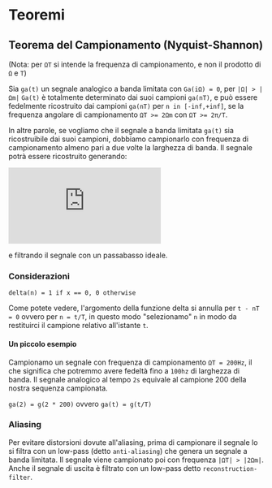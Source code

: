 # Teoremi

## Teorema del Campionamento (Nyquist-Shannon)

(Nota: per `ΩT` si intende la frequenza di campionamento, e non il prodotto di `Ω` e `T`)

Sia `ga(t)` un segnale analogico a banda limitata con `Ga(iΩ) = 0`, per
`|Ω| > |Ωm|` `Ga(t)` è totalmente determinato dai suoi campioni `ga(nT)`, e può
essere fedelmente ricostruito dai campioni `ga(nT)` per `n in [-inf,+inf]`, se la
frequenza angolare di campionamento `ΩT >= 2Ωm` con `ΩT >= 2π/T`.

In altre parole, se vogliamo che il segnale a banda limitata `ga(t)` sia
ricostruibile dai suoi campioni, dobbiamo campionarlo con frequenza di
campionamento almeno pari a due volte la larghezza di banda. Il segnale potrà
essere ricostruito generando:

![Digital->Analog](http://latex.codecogs.com/gif.latex?g_p%28t%29%20%3D%20%5Csum_%7Bn%20%3D%20-%5Cinfty%7D%5E%7B%5Cinfty%7Dg%28n%29%5Cdelta%28t%20-%20nT%29)

e filtrando il segnale con un passabasso ideale.

### Considerazioni

    delta(n) = 1 if x == 0, 0 otherwise

Come potete vedere, l'argomento della funzione delta si annulla per `t - nT = 0` ovvero per `n = t/T`, in questo modo "selezionamo" `n` in modo da restituirci il campione relativo all'istante `t`.

#### Un piccolo esempio

Campionamo un segnale con frequenza di campionamento `ΩT = 200Hz`, il che significa che potremmo avere fedeltà fino a `100hz` di larghezza di banda. Il segnale analogico al tempo `2s` equivale al campione 200 della nostra sequenza campionata.

`ga(2) = g(2 * 200)` ovvero `ga(t) = g(t/T)`

### Aliasing

Per evitare distorsioni dovute all'aliasing, prima di campionare il segnale lo si filtra con un low-pass (detto `anti-aliasing`) che genera un segnale a banda limitata. Il segnale viene campionato poi con frequenza `|ΩT| > |2Ωm|`. Anche il segnale di uscita è filtrato con un low-pass detto `reconstruction-filter`.
